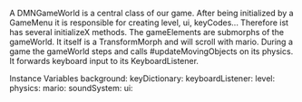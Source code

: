 A DMNGameWorld is a central class of our game. After being initialized by a GameMenu it is responsible for creating level, ui, keyCodes... Therefore ist has several initializeX methods.
The gameElements are submorphs of the gameWorld. It itself is a TransformMorph and will scroll with mario.
During a game the gameWorld steps and calls #updateMovingObjects on its physics. 
It forwards keyboard input to its KeyboardListener.

Instance Variables
	background:		<BackgroundMorph>
	keyDictionary:		<Dictionary>
	keyboardListener:		<DNMKeyboardListener>
	level:		<DNMLevel>
	physics:		<DNMPhysics>
	mario:		<DNMMario>
	soundSystem:		<DNMSound>
	ui:		<DNMUI>
